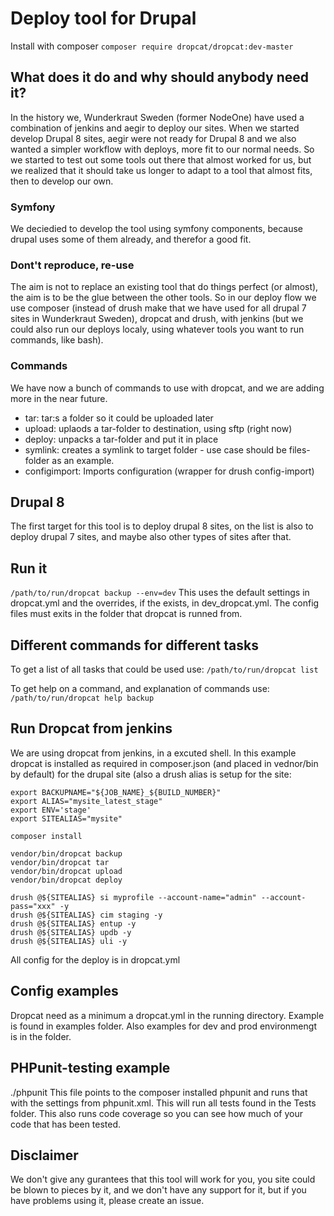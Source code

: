 # Deploy tool for Drupal

Install with composer
`composer require dropcat/dropcat:dev-master`

## What does it do and why should anybody need it?
In the history we, Wunderkraut Sweden (former NodeOne) have used a combination 
of jenkins and aegir to deploy our sites. When we started develop Drupal 8 
sites, aegir were not ready for Drupal 8 and we also wanted a simpler workflow 
with deploys, more fit to our normal needs. So we started to test out some tools 
out there that almost worked for us, but we realized that it should take us 
longer to adapt to a tool that almost fits, then to develop our own.

### Symfony
We deciedied to develop the tool using symfony components, because drupal uses 
some of them already, and therefor a good fit. 

### Dont't reproduce, re-use
The aim is not to replace an existing tool that do things perfect (or almost), 
the aim is to be the glue between the other tools. So in our deploy flow we use
composer (instead of drush make that we have used for all drupal 7 sites in 
Wunderkraut Sweden), dropcat and drush, with jenkins (but we could also run our
deploys localy, using whatever tools you want to run commands, like bash).

### Commands
We have now a bunch of commands to use with dropcat, and we are adding more in 
the near future.

* tar: tar:s a folder so it could be uploaded later
* upload: uplaods a tar-folder to destination, using sftp (right now)
* deploy: unpacks a tar-folder and put it in place
* symlink: creates a symlink to target folder - use case should be files-folder
as an example.
* configimport: Imports configuration (wrapper for drush config-import)

## Drupal 8
The first target for this tool is to deploy drupal 8 sites, on the list is also 
to deploy drupal 7 sites, and maybe also other types of sites after that.

## Run it
`/path/to/run/dropcat backup --env=dev`
This uses the default settings in dropcat.yml and the overrides, if the exists, 
in dev_dropcat.yml. The config files must exits in the folder that dropcat is
runned from.

## Different commands for different tasks
To get a list of all tasks that could be used use:
`/path/to/run/dropcat list`

To get help on a command, and explanation of commands use:
`/path/to/run/dropcat help backup`


## Run Dropcat from jenkins
We are using dropcat from jenkins, in a excuted shell. In this example dropcat 
is installed as required in composer.json (and placed in vednor/bin by default) 
for the drupal site (also a drush alias is setup for the site:
```
export BACKUPNAME="${JOB_NAME}_${BUILD_NUMBER}"
export ALIAS="mysite_latest_stage"
export ENV='stage'
export SITEALIAS="mysite"

composer install

vendor/bin/dropcat backup
vendor/bin/dropcat tar
vendor/bin/dropcat upload
vendor/bin/dropcat deploy

drush @${SITEALIAS} si myprofile --account-name="admin" --account-pass="xxx" -y
drush @${SITEALIAS} cim staging -y
drush @${SITEALIAS} entup -y
drush @${SITEALIAS} updb -y
drush @${SITEALIAS} uli -y

```
All config for the deploy is in dropcat.yml


## Config examples
Dropcat need as a minimum a dropcat.yml in the running directory. Example is 
found in examples folder. Also examples for dev and prod environmengt is in the folder.


## PHPunit-testing example
./phpunit
This file points to the composer installed phpunit and runs that with
the settings from phpunit.xml. This will run all tests found in the
Tests folder. This also runs code coverage so you can see how much of
your code that has been tested.


## Disclaimer
We don't give any gurantees that this tool will work for you, you site could be
blown to pieces by it, and we don't have any support for it, but if you have 
problems using it, please create an issue.